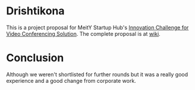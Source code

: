 # Drishtikona
This is a project proposal for MeitY Startup Hub's [Innovation Challenge for Video Conferencing Solution](https://app.thebizplanner.com/public/application/inc/5e92ec1269e3401cd7bc6db7). The complete proposal is at [wiki](https://github.com/gauxs/drishtikona/wiki).

# Conclusion
Although we weren't shortlisted for further rounds but it was a really good experience and a good change from corporate work.
